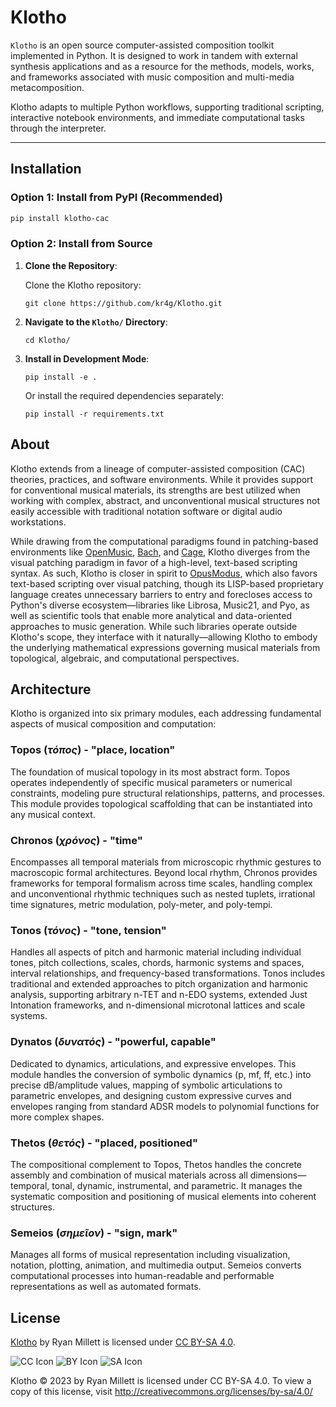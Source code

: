 # Klotho
`Klotho` is an open source computer-assisted composition toolkit implemented in Python. It is designed to work in tandem with external synthesis applications and as a resource for the methods, models, works, and frameworks associated with music composition and multi-media metacomposition.

Klotho adapts to multiple Python workflows, supporting traditional scripting, interactive notebook environments, and immediate computational tasks through the interpreter.

---

## Installation

### Option 1: Install from PyPI (Recommended)

```bash
pip install klotho-cac
```

### Option 2: Install from Source

1. **Clone the Repository**:

   Clone the Klotho repository:
   
   ```
   git clone https://github.com/kr4g/Klotho.git
   ```

2. **Navigate to the `Klotho/` Directory**:
   
    ```
    cd Klotho/
    ```

3. **Install in Development Mode**:
    
    ```
    pip install -e .
    ```
    
    Or install the required dependencies separately:
    
    ```
    pip install -r requirements.txt
    ```

## About

Klotho extends from a lineage of computer-assisted composition (CAC) theories, practices, and software environments. While it provides support for conventional musical materials, its strengths are best utilized when working with complex, abstract, and unconventional musical structures not easily accessible with traditional notation software or digital audio workstations.

While drawing from the computational paradigms found in patching-based environments like [OpenMusic](https://openmusic-project.github.io/), [Bach](https://www.bachproject.net/), and [Cage](https://www.bachproject.net/cage/), Klotho diverges from the visual patching paradigm in favor of a high-level, text-based scripting syntax. As such, Klotho is closer in spirit to [OpusModus](https://opusmodus.com/), which also favors text-based scripting over visual patching, though its LISP-based proprietary language creates unnecessary barriers to entry and forecloses access to Python's diverse ecosystem—libraries like Librosa, Music21, and Pyo, as well as scientific tools that enable more analytical and data-oriented approaches to music generation. While such libraries operate outside Klotho's scope, they interface with it naturally—allowing Klotho to embody the underlying mathematical expressions governing musical materials from topological, algebraic, and computational perspectives.

## Architecture

Klotho is organized into six primary modules, each addressing fundamental aspects of musical composition and computation:

### **Topos** (*τόπος*) - "place, location"
The foundation of musical topology in its most abstract form. Topos operates independently of specific musical parameters or numerical constraints, modeling pure structural relationships, patterns, and processes. This module provides topological scaffolding that can be instantiated into any musical context.

### **Chronos** (*χρόνος*) - "time"
Encompasses all temporal materials from microscopic rhythmic gestures to macroscopic formal architectures. Beyond local rhythm, Chronos provides frameworks for temporal formalism across time scales, handling complex and unconventional rhythmic techniques such as nested tuplets, irrational time signatures, metric modulation, poly-meter, and poly-tempi.

### **Tonos** (*τόνος*) - "tone, tension"
Handles all aspects of pitch and harmonic material including individual tones, pitch collections, scales, chords, harmonic systems and spaces, interval relationships, and frequency-based transformations. Tonos includes traditional and extended approaches to pitch organization and harmonic analysis, supporting arbitrary n-TET and n-EDO systems, extended Just Intonation frameworks, and n-dimensional microtonal lattices and scale systems.

### **Dynatos** (*δυνατός*) - "powerful, capable"
Dedicated to dynamics, articulations, and expressive envelopes. This module handles the conversion of symbolic dynamics (p, mf, ff, etc.) into precise dB/amplitude values, mapping of symbolic articulations to parametric envelopes, and designing custom expressive curves and envelopes ranging from standard ADSR models to polynomial functions for more complex shapes.

### **Thetos** (*θετός*) - "placed, positioned"
The compositional complement to Topos, Thetos handles the concrete assembly and combination of musical materials across all dimensions—temporal, tonal, dynamic, instrumental, and parametric. It manages the systematic composition and positioning of musical elements into coherent structures.

### **Semeios** (*σημεῖον*) - "sign, mark"
Manages all forms of musical representation including visualization, notation, plotting, animation, and multimedia output. Semeios converts computational processes into human-readable and performable representations as well as automated formats.

## License

[Klotho](https://github.com/kr4g/Klotho) by Ryan Millett is licensed under [CC BY-SA 4.0](http://creativecommons.org/licenses/by-sa/4.0/?ref=chooser-v1).

![CC Icon](https://mirrors.creativecommons.org/presskit/icons/cc.svg?ref=chooser-v1)
![BY Icon](https://mirrors.creativecommons.org/presskit/icons/by.svg?ref=chooser-v1)
![SA Icon](https://mirrors.creativecommons.org/presskit/icons/sa.svg?ref=chooser-v1)

Klotho © 2023 by Ryan Millett is licensed under CC BY-SA 4.0. To view a copy of this license, visit http://creativecommons.org/licenses/by-sa/4.0/
